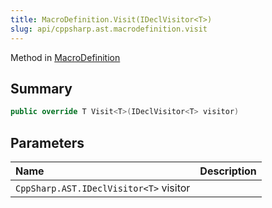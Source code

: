 ```yaml
---
title: MacroDefinition.Visit(IDeclVisitor<T>)
slug: api/cppsharp.ast.macrodefinition.visit
---
```

Method in [MacroDefinition](/api/cppsharp/ast/macrodefinition)

## Summary



```csharp
public override T Visit<T>(IDeclVisitor<T> visitor)
```

## Parameters

|Name|Description|
|:---|:---|
|`CppSharp.AST.IDeclVisitor<T>` visitor||

